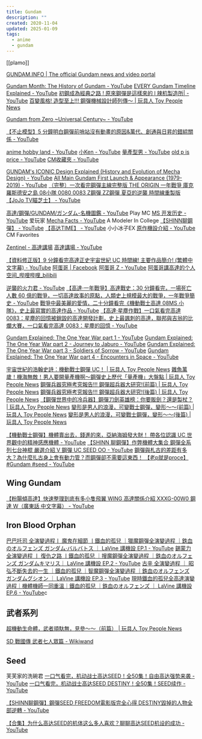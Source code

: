 ```yaml
---
title: Gundam
description: ""
created: 2020-11-04
updated: 2025-01-09
tags:
  - anime
  - gundam
---
```


[[plamo]]

[GUNDAM.INFO | The official Gundam news and video portal](https://hk.gundam.info/)

[Gundam Month: The History of Gundam - YouTube](https://www.youtube.com/watch?v=v3u2OjO1xOA)
[EVERY Gundam Timeline Explained - YouTube](https://www.youtube.com/watch?v=7mspCHH9uZ0&t=0s)
[初鋼成為經典之路 ! 原來鋼彈是這樣來的 l 辣机製造所| - YouTube](https://www.youtube.com/watch?v=QGeioKBNrls)
[百變風格! 造型至上!!! 鋼彈機械設計師列傳～ | 玩具人 Toy People News](https://www.toy-people.com/?p=30602)

[Gundam from Zero ~Universal Century~ - YouTube](https://www.youtube.com/watch?v=mj3zDGgFRXw)

[【不止模型】5 分鐘明白鋼彈前哨站沒有動畫的原因&萬代、創通與日昇的錯綜關係 - YouTube](https://www.youtube.com/watch?v=fj2tJv-O7HU)

[anime hobby land - YouTube](https://www.youtube.com/@animehobbyland)
[小Ken - YouTube](https://www.youtube.com/user/adsl2x/videos)
[量產型男 - YouTube](https://www.youtube.com/@Mass-Production-Type-Man)
[old p is price - YouTube](https://www.youtube.com/@LaoPJiuShiPROCE)
[CM收藏夾 - YouTube](https://www.youtube.com/@cmexe)

[GUNDAM's ICONIC Design Explained (History and Evolution of Mecha Design) - YouTube](https://www.youtube.com/watch?v=-5gz6imnITc)
[All Main Gundam First Launch & Appearance (1979-2019) - YouTube](https://www.youtube.com/watch?v=5bU5sk81rG8)
[（完整）一次看完鋼彈主線完整版 THE ORIGIN 一年戰爭 庫克羅斯德安之島 08小隊 0080 0083 Z鋼彈 ZZ鋼彈 夏亞的逆襲 時間線重製版【JoJo TV瞄芝士】 - YouTube](https://www.youtube.com/watch?v=9ZBp4qeGwxs)

[高達/鋼彈/GUNDAM/ガンダム-名機圖鑑 - YouTube](https://www.youtube.com/playlist?list=PLCgEruUGtrCGa8oMa8AP1YBMHlhdflyS9) Play MC
[MS 开发历史 - YouTube](https://www.youtube.com/playlist?list=PLutfmPd-jr58_NuQDkUpGTSHDRkGWJdzm) 爱玩家
[Mecha Facts - YouTube](https://www.youtube.com/playlist?list=PLH7RuLqXOxdcpMQmSZSgg8S2YpyD_j3PD) A Modeler In College
[【SHINN聊鋼彈】 - YouTube](https://www.youtube.com/playlist?list=PLSJJe1V0GHK5CNOrj2ScDKg6OPXTevKCd)
[【高达TIME】 - YouTube](https://www.youtube.com/@ex2325/search?query=%E3%80%90%E9%AB%98%E8%BE%BETIME%E3%80%91) 小小冰子EX
[原作機設介紹 - YouTube](https://www.youtube.com/playlist?list=PLSjT4OEZ4q7D3-GAs5lJ20mu-BI0dO4Qv) CM Favorites

[Zentinel - 高達講場](https://www.zentinelhk.com/blog/singblog)
[高達講場 - YouTube](https://www.youtube.com/playlist?list=PLW60DZ3uw-7tZsUd8M5fy-lM1vQiOqhHd)

[【資料修正版】9 分鐘看完高達正史宇宙世紀 UC 時間線! 主要作品簡介! (繁體中文字幕) - YouTube](https://www.youtube.com/watch?v=GoLsqo4WZWk)
[阿蛋哥 | Facebook](https://www.facebook.com/%E9%98%BF%E8%9B%8B%E5%93%A5-103766332056350/)
[阿蛋哥 Z - YouTube](https://www.youtube.com/@BroDanZ)
[阿蛋哥講高達的个人空间\_哔哩哔哩\_bilibili](https://space.bilibili.com/1029093021?from=search)

[逆襲的火力君 - YouTube](https://www.youtube.com/@Gundam_Home)
[【高達·一年戰爭】高達戰史：30 分鐘看完，一場死亡人數 60 億的戰爭，一切高達故事的原點，人類史上規模最大的戰爭，一年戰爭簡史 - YouTube](https://www.youtube.com/watch?v=9-HffgPWFjI)
[戰爭中最美麗的愛情，二十分鐘看完《機動戰士高達 08MS 小隊》，史上最寫實的高達作品 - YouTube](https://www.youtube.com/watch?v=gZGI4FCPYnU)
[【高達·星塵作戰】一口氣看完高達 0083：星塵的回憶被銷毀的高達開發計劃，史上最諷刺的高達，聯邦與吉翁的比爛大賽，一口氣看完高達 0083：星塵的回憶 - YouTube](https://www.youtube.com/watch?v=tJYud0vuLUI)

[Gundam Explained: The One Year War part 1 - YouTube](https://www.youtube.com/watch?v=_-vXSa-5bhA)
[Gundam Explained: The One Year War part 2 - Journey to Jaburo - YouTube](https://www.youtube.com/watch?v=0amX5Yerolc)
[Gundam Explained: The One Year War part 3 - Soldiers of Sorrow - YouTube](https://www.youtube.com/watch?v=B0Y5agO9U0Q)
[Gundam Explained: The One Year War part 4 - Encounters in Space - YouTube](https://www.youtube.com/watch?v=jFuUSj0k3e4)

[宇宙世紀的浩翰史詩：機動戰士鋼彈 UC！ | 玩具人 Toy People News](https://www.toy-people.com/?p=25529)
[雜魚萬歲！機海無敵！男人要開量產機啊～鋼彈史上歷代「量產機」大盤點 | 玩具人 Toy People News](https://www.toy-people.com/?p=42280)
[鋼彈兵器究極考究報告!!! 鋼彈超兵器大研究!(前篇) | 玩具人 Toy People News](https://www.toy-people.com/?p=29974)
[鋼彈兵器究極考究報告!!! 鋼彈超兵器大研究!(後篇) | 玩具人 Toy People News](https://www.toy-people.com/?p=30274)
[【鋼彈世界中的冷兵器】鋼彈刀劍英雄榜：你要販劍？還是製杖？ | 玩具人 Toy People News](https://www.toy-people.com/?p=33065)
[變形是男人的浪漫，可變戰士鋼彈，變形～～(前篇) | 玩具人 Toy People News](https://www.toy-people.com/?p=28741)
[變形是男人的浪漫，可變戰士鋼彈，變形～～(後篇) | 玩具人 Toy People News](https://www.toy-people.com/?p=29035)

[【機動戰士鋼彈】機體賣出去，錢進的來，亞納海姆發大財！ 帶各位認識 UC 世界觀中的精神感應機體 - YouTube](https://www.youtube.com/watch?v=CmhLVwWP)
[【SHINN 聊鋼彈】作弊機體大集合 鋼彈全系列七台神棍 嚴選介紹 V 鋼彈 UC SEED OO - YouTube](https://www.youtube.com/watch?v=xUj9bHGSs-0)
[鋼彈與札古的差距有多大？為什麼扎古身上會有動力管？而鋼彈卻不需要這東西！ 【老p就是proce】#Gundam #seed - YouTube](https://www.youtube.com/watch?v=iaS_-H6I6iI)

## Wing Gundam

[【粉腸傾高達】快速整理到底有多小隻飛翼 WING 高達關係介紹 XXXG-00W0 鋼達 W（廣東話 中文字幕） - YouTube](https://www.youtube.com/watch?v=eucCoCA6xFM)

## Iron Blood Orphan

[巴巴托司 全演變過程丨 魔鬼在細節 丨鐵血的孤兒 ｜獵魔鋼彈全演變過程 ｜鉄血のオルフェンズ ガンダム·バルバトス ｜ LaVine 講機設 EP.1 - YouTube](https://www.youtube.com/watch?v=SaWxaU7oUmI)
[錫蒙力 全演變過程 丨 復仇之路 丨鐵血的孤兒 ｜搜魔鋼彈全演變過程 ｜鉄血のオルフェンズ ガンダムキマリス｜ LaVine 講機設 EP.2 - YouTube](https://www.youtube.com/watch?v=RXhAr10ln-E)
[古辛 全演變過程 ｜ 昭弘不斷失去的一生 ｜鐵血的孤兒 ｜智魔鋼彈全演變過程 ｜鉄血のオルフェンズ ガンダムグシオン ｜ LaVine 講機設 EP.3 - YouTube](https://www.youtube.com/watch?v=RiiWR-i_PL8)
[現時鐵血的孤兒全高達演變過程｜機體機師一同重溫｜鐵血的孤兒 ｜鉄血のオルフェンズ ｜ LaVine 講機設 EP.6 - YouTube](https://www.youtube.com/watch?v=RtpHoVi-JI4)c

## 武者系列

[超機動生命體，武者頑馱無，見參～～（前篇） | 玩具人 Toy People News](https://www.toy-people.com/?p=27381)

[SD 戰國傳 武者七人眾篇 - Wikiwand](https://www.wikiwand.com/zh/SD%E6%88%B0%E5%9C%8B%E5%82%B3_%E6%AD%A6%E8%80%85%E4%B8%83%E4%BA%BA%E7%9C%BE%E7%AF%87)

## Seed

芙芙家的洗碗君
[一口气看完，机动战士高达SEED！全50集！自由高达强势来袭 - YouTube](https://www.youtube.com/watch?v=tkOWe0WwF24)
[一口气看完，机动战士高达SEED DESTINY！全50集！SEED续作 - YouTube](https://www.youtube.com/watch?v=uvo1A5vTu1A)

[【SHINN聊鋼彈】鋼彈SEED FREEDOM電影版完全心得 DESTINY毀掉的人物全部逆轉 - YouTube](https://www.youtube.com/watch?v=Z5QI1PG-Gx0)

[【合集】为什么高达SEED的机体这么多人喜欢？聊聊高达SEED机设的成功 - YouTube](https://www.youtube.com/watch?v=dbWvWd_2nDU)
